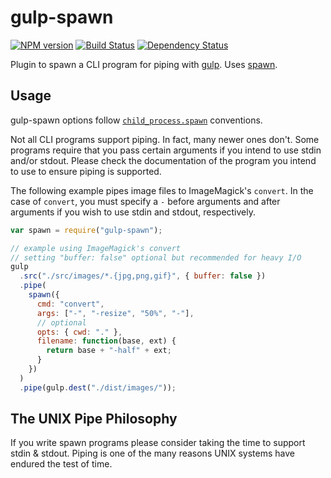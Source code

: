 # gulp-spawn

[![NPM version][npm-image]][npm-url] [![Build Status][travis-image]][travis-url] [![Dependency Status][depstat-image]][depstat-url]

Plugin to spawn a CLI program for piping with
[gulp](https://github.com/wearefractal/gulp). Uses
[spawn](http://nodejs.org/api/child_process.html#child_process_child_process_spawn_command_args_options).

## Usage

gulp-spawn options follow
[`child_process.spawn`](http://nodejs.org/api/child_process.html#child_process_child_process_spawn_command_args_options)
conventions.

Not all CLI programs support piping. In fact, many newer ones don't. Some
programs require that you pass certain arguments if you intend to use stdin
and/or stdout. Please check the documentation of the program you intend to
use to ensure piping is supported.

The following example pipes image files to ImageMagick's `convert`. In the case
of `convert`, you must specify a `-` before arguments and after arguments if
you wish to use stdin and stdout, respectively.

```javascript
var spawn = require("gulp-spawn");

// example using ImageMagick's convert
// setting "buffer: false" optional but recommended for heavy I/O
gulp
  .src("./src/images/*.{jpg,png,gif}", { buffer: false })
  .pipe(
    spawn({
      cmd: "convert",
      args: ["-", "-resize", "50%", "-"],
      // optional
      opts: { cwd: "." },
      filename: function(base, ext) {
        return base + "-half" + ext;
      }
    })
  )
  .pipe(gulp.dest("./dist/images/"));
```

## The UNIX Pipe Philosophy

If you write spawn programs please consider taking the time to support stdin &
stdout. Piping is one of the many reasons UNIX systems have endured the test
of time.

[npm-url]: https://npmjs.org/package/gulp-spawn
[npm-image]: https://badge.fury.io/js/gulp-spawn.svg
[depstat-url]: https://david-dm.org/pioug/gulp-spawn
[depstat-image]: https://david-dm.org/pioug/gulp-spawn.svg
[travis-url]: https://www.travis-ci.org/pioug/gulp-spawn
[travis-image]: https://www.travis-ci.org/pioug/gulp-spawn.svg?branch=master
